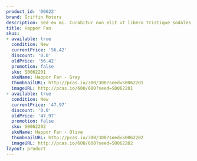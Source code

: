 ```yaml
---
product_id: '00622'
brand: Griffin Motors
description: Sed eu mi. Curabitur non elit ut libero tristique sodales.
title: Happor Fan
skus:
- available: true
  condition: New
  currentPrice: '56.42'
  discount: '0.0'
  oldPrice: '56.42'
  promotion: false
  sku: S0062201
  skuName: Happor Fan - Gray
  thumbnailURL: http://pcas.io/300/300?seed=S0062201
  imageURL: http://pcas.io/600/600?seed=S0062201
- available: true
  condition: New
  currentPrice: '47.97'
  discount: '0.0'
  oldPrice: '47.97'
  promotion: false
  sku: S0062202
  skuName: Happor Fan - Olive
  thumbnailURL: http://pcas.io/300/300?seed=S0062202
  imageURL: http://pcas.io/600/600?seed=S0062202
layout: product
---
```

